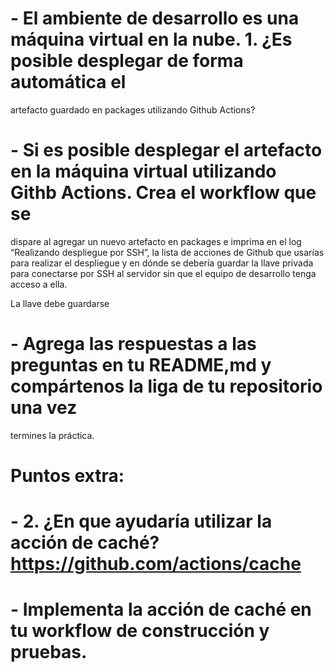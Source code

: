 # - El ambiente de desarrollo es una máquina virtual en la nube. 1. ¿Es posible desplegar de forma automática el 
artefacto guardado en packages utilizando Github Actions?

# - Si es posible desplegar el artefacto en la máquina virtual utilizando Githb Actions. Crea el workflow que se 
dispare al agregar un nuevo artefacto en packages e imprima en el log “Realizando despliegue por SSH”, la 
lista de acciones de Github que usarías para realizar el despliegue y en dónde se debería guardar la llave 
privada para conectarse por SSH al servidor sin que el equipo de desarrollo tenga acceso a ella.

La llave debe guardarse 
# - Agrega las respuestas a las preguntas en tu README,md y compártenos la liga de tu repositorio una vez 
termines la práctica.

# Puntos extra:
# - 2. ¿En que ayudaría utilizar la acción de caché? https://github.com/actions/cache
# - Implementa la acción de caché en tu workflow de construcción y pruebas.

